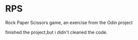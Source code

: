 # RPS
Rock Paper Scissors game, an exercise from the Odin project

finished the project,but i didn't cleaned the code.